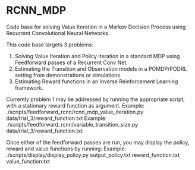 # RCNN_MDP
Code base for solving Value Iteration in a Markov Decision Process using Recurrent Convolutional Neural Networks. 

This code base targets 3 problems: 
1) Solving Value Iteration and Policy Iteration in a standard MDP using Feedforward passes of a Recurrent Conv Net. 
2) Estimating the Transition and Observation models in a POMDP/PODRL setting from demonstrations or simulations. 
3) Estimating Reward functions in an Inverse Reinforcement Learning framework. 

Currently problem 1 may be addressed by running the appropriate script, with a stationary reward function as argument. 
Example: 
./scripts/feedforward_rcnn/rcnn_mdp_value_iteration.py data/trial_3/reward_function.txt
Example: 
./scripts/feedforward_rcnn/variable_transition_size.py data/trial_3/reward_function.txt

Once either of the feedforward passes are run, you may display the policy, reward and value functions by running:
Example: 
./scripts/display/display_policy.py output_policy.txt reward_function.txt value_function.txt


